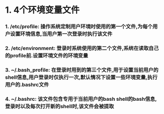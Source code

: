 # 1. 4个环境变量文件
### 1. /etc/profile: 操作系统定制用户环境时使用的第一个文件,为每个用户设置环境信息,当用户第一次登录时执行该文件

### 2. /etc/environment: 登录时系统使用的第二个文件,系统在读取自己的profile前.设置环境文件的环境变量

### 3. ~/.bash_profile: 在登录时用到的第三个文件,用于设置当前用户的shell信息,用户登录时仅执行一次,默认情况下设置一些环境变量,执行用户的.bashrc文件

### 4. ~/.bashrc: 该文件包含专用于当前用户的bash shell的bash信息,登录时以及每次打开新的shell时,该文件会被提取